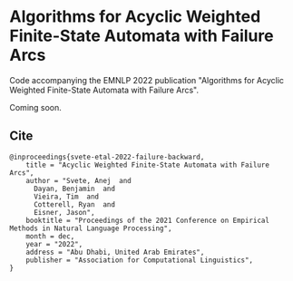 # Algorithms for Acyclic Weighted Finite-State Automata with Failure Arcs
Code accompanying the EMNLP 2022 publication "Algorithms for Acyclic Weighted Finite-State Automata with Failure Arcs".

Coming soon.

## Cite
```
@inproceedings{svete-etal-2022-failure-backward,
    title = "Acyclic Weighted Finite-State Automata with Failure Arcs",
    author = "Svete, Anej  and
      Dayan, Benjamin  and
      Vieira, Tim  and
      Cotterell, Ryan  and
      Eisner, Jason",
    booktitle = "Proceedings of the 2021 Conference on Empirical Methods in Natural Language Processing",
    month = dec,
    year = "2022",
    address = "Abu Dhabi, United Arab Emirates",
    publisher = "Association for Computational Linguistics",
}
```

